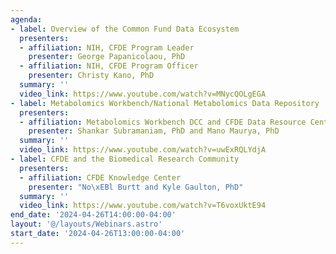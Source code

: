 ```yaml
---
agenda:
- label: Overview of the Common Fund Data Ecosystem
  presenters:
  - affiliation: NIH, CFDE Program Leader
    presenter: George Papanicolaou, PhD
  - affiliation: NIH, CFDE Program Officer
    presenter: Christy Kano, PhD
  summary: ''
  video_link: https://www.youtube.com/watch?v=MNycQOLgEGA
- label: Metabolomics Workbench/National Metabolomics Data Repository
  presenters:
  - affiliation: Metabolomics Workbench DCC and CFDE Data Resource Center
    presenter: Shankar Subramaniam, PhD and Mano Maurya, PhD
  summary: ''
  video_link: https://www.youtube.com/watch?v=uwExRQLYdjA
- label: CFDE and the Biomedical Research Community
  presenters:
  - affiliation: CFDE Knowledge Center
    presenter: "No\xEBl Burtt and Kyle Gaulton, PhD"
  summary: ''
  video_link: https://www.youtube.com/watch?v=T6voxUktE94
end_date: '2024-04-26T14:00:00-04:00'
layout: '@/layouts/Webinars.astro'
start_date: '2024-04-26T13:00:00-04:00'
---
```

